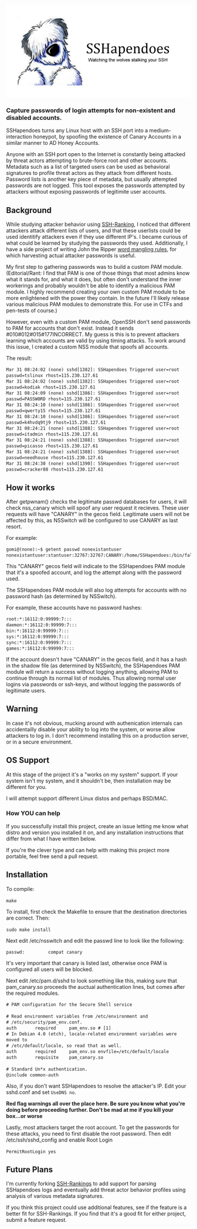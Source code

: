 ![SSHapendoes' Logo](https://github.com/VirusFriendly/SSHapendoes/blob/master/assets/SSHapendoes-logo.png)
### Capture passwords of login attempts for non-existent and disabled accounts.

SSHapendoes turns any Linux host with an SSH port into a medium-interaction honeypot, by spoofing the existence of Canary Accounts in a similar manner to AD Honey Accounts.

Anyone with an SSH port open to the Internet is constantly being attacked by threat actors attempting to brute-force root and other accounts. Metadata such as a list of targeted users can be used as behavioral signatures to profile threat actors as they attack from different hosts. Password lists is another key piece of metadata, but usually attempted passwords are not logged. This tool exposes the passwords attempted by attackers without exposing passwords of legitimite user accounts.

## Background

While studying attacker behavior using [SSH-Ranking](https://github.com/pronto/SSH-Ranking), I noticed that different attackers attack different lists of users, and that these userlists could be used identitify attackers even if they use different IP's. I became curious of what could be learned by studying the passwords they used. Additionally, I have a side project of writing John the Ripper [word mangling rules](https://github.com/maetrics/john-scripts), for which harvesting actual attacker passwords is useful.

My first step to gathering passwords was to build a custom PAM module. (Editorial/Rant: I find that PAM is one of those things that most admins know what it stands for, and what it does, but often don't understand the inner workerings and probably wouldn't be able to identify a malicious PAM module. I highly recommend creating your own custom PAM module to be more enlightened with the power they contain. In the future I'll likely release various malicious PAM modules to demonstrate this. For use in CTFs and pen-tests of course.)

However, even with a custom PAM module, OpenSSH don't send passwords to PAM for accounts that don't exist. Instead it sends #010#012#015#177INCORRECT. My guess is this is to prevent attackers learning which accounts are valid by using timing attacks. To work around this issue, I created a custom NSS module that spoofs all accounts.

The result:

```
Mar 31 08:24:02 (none) sshd[1382]: SSHapendoes Triggered user=root passwd=tslinux rhost=115.230.127.61
Mar 31 08:24:02 (none) sshd[1382]: SSHapendoes Triggered user=root passwd=kodiak rhost=115.230.127.61
Mar 31 08:24:09 (none) sshd[1386]: SSHapendoes Triggered user=root passwd=PASSW0RD rhost=115.230.127.61
Mar 31 08:24:10 (none) sshd[1386]: SSHapendoes Triggered user=root passwd=qwerty15 rhost=115.230.127.61
Mar 31 08:24:10 (none) sshd[1386]: SSHapendoes Triggered user=root passwd=k4hvdq9tj9 rhost=115.230.127.61
Mar 31 08:24:21 (none) sshd[1388]: SSHapendoes Triggered user=root passwd=itadmin rhost=115.230.127.61
Mar 31 08:24:21 (none) sshd[1388]: SSHapendoes Triggered user=root passwd=picasso rhost=115.230.127.61
Mar 31 08:24:21 (none) sshd[1388]: SSHapendoes Triggered user=root passwd=needhouse rhost=115.230.127.61
Mar 31 08:24:30 (none) sshd[1390]: SSHapendoes Triggered user=root passwd=cracker88 rhost=115.230.127.61
```

## How it works

After getpwnam() checks the legitimate passwd databases for users, it will check nss_canary which will spoof any user request it recieves. These user requests will have "CANARY" in the gecos field. Legitimate users will not be affected by this, as NSSwitch will be configured to use CANARY as last resort.

For example:

```
gomi@(none):~$ getent passwd nonexistantuser
nonexistantuser:stantuser:32767:32767:CANARY:/home/SSHapendoes:/bin/false
```

This "CANARY" gecos field will indicate to the SSHapendoes PAM module that it's a spoofed account, and log the attempt along with the password used.

The SSHapendoes PAM module will also log attempts for accounts with no password hash (as determined by NSSwitch).

For example, these accounts have no password hashes:

```
root:*:16112:0:99999:7:::
daemon:*:16112:0:99999:7:::
bin:*:16112:0:99999:7:::
sys:*:16112:0:99999:7:::
sync:*:16112:0:99999:7:::
games:*:16112:0:99999:7:::
```

If the account doesn't have "CANARY" in the gecos field, and it has a hash in the shadow file (as determined by NSSwitch), the SSHapendoes PAM module will return a success without logging anything, allowing PAM to continue through its normal list of modules. Thus allowing normal user logins via passwords or ssh-keys, and without logging the passwords of legitimate users.

## Warning
In case it's not obvious, mucking around with authenication internals can accidentailly disable your ability to log into the system, or worse allow attackers to log in. I don't recommend installing this on a production server, or in a secure environment.

## OS Support
At this stage of the project it's a "works on my system" support. If your system isn't my system, and it shouldn't be, then installation may be different for you.

I will attempt support different Linux distos and perhaps BSD/MAC.


### How YOU can help
If you successfully install this project, create an issue letting me know what distro and version you installed it on, and any installation instructions that differ from what I have written below.

If you're the clever type and can help with making this project more portable, feel free send a pull request.

## Installation
To compile:

`make`

To install, first check the Makefile to ensure that the destination directories are correct. Then:

`sudo make install`

Next edit /etc/nsswitch and edit the passwd line to look like the following:

```
passwd:         compat canary
```

It's very important that canary is listed last, otherwise once PAM is configured all users will be blocked.

Next edit /etc/pam.d/sshd to look something like this, making sure that pam_canary.so proceeds the auctual authentication lines, but comes after the required modules.

```
# PAM configuration for the Secure Shell service

# Read environment variables from /etc/environment and
# /etc/security/pam_env.conf.
auth       required     pam_env.so # [1]
# In Debian 4.0 (etch), locale-related environment variables were moved to
# /etc/default/locale, so read that as well.
auth       required     pam_env.so envfile=/etc/default/locale
auth       requisite    pam_canary.so

# Standard Un*x authentication.
@include common-auth
```

Also, if you don't want SSHapendoes to resolve the attacker's IP. Edit your sshd.conf and set `UseDNS no`.

**Red flag warnings all over the place here. Be sure you know what you're doing before proceeding further. Don't be mad at me if you kill your box...or worse**

Lastly, most attackers target the root account. To get the passwords for these attacks, you need to first disable the root password. Then edit /etc/ssh/sshd_config and enable Root Login

`PermitRootLogin yes`

## Future Plans

I'm currently forking [SSH-Rankings](https://github.com/maetrics/SSH-Ranking) to add support for parsing SSHapendoes logs and eventually add threat actor behavior profiles using analysis of various metadata signatures.

If you think this project could use additional features, see if the feature is a better fit for SSH-Rankings. If you find that it's a good fit for either project, submit a feature request.
